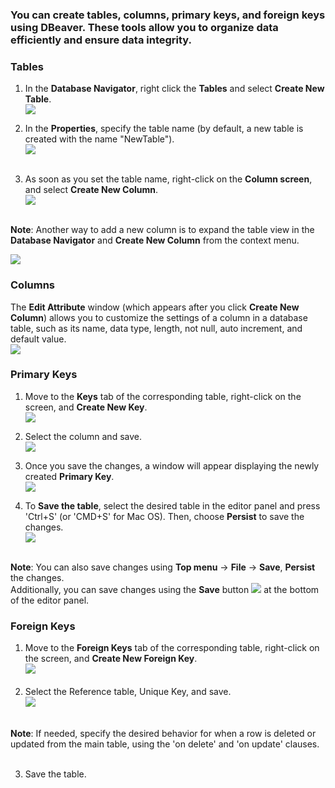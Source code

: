 
### You can create tables, columns, primary keys, and foreign keys using DBeaver. These tools allow you to organize data efficiently and ensure data integrity.  


### Tables
1. In the **Database Navigator**, right click the **Tables** and select **Create New Table**.  
![](images/tutorial_images/1_CreateNewTable.png)</br>

2. In the **Properties**, specify the table name (by default, a new table is created with the name "NewTable").  
![](images/tutorial_images/2_NewTable_NoData.png)</br></br>

3. As soon as you set the table name, right-click on the **Column screen**, and select **Create New Column**.  
![](images/tutorial_images/4_RightClick_CreateNewColumn.png)</br></br>

**Note**: Another way to add a new column is to expand the table view in the **Database Navigator** and **Create New Column** from the context menu.  

![](images/tutorial_images/4a_ExpandTable_CreateNewColumn.png)  


### Columns
The **Edit Attribute** window (which appears after you click **Create New Column**) allows you to customize the settings of a column in a database table, such as its name, data type, length, not null, auto increment, and default value.  
![](images/tutorial_images/5_ColumnEdit.png)  


### Primary Keys
1. Move to the **Keys** tab of the corresponding table, right-click on the screen, and **Create New Key**.  
![](images/tutorial_images/8_NewConstraint.png)  


2. Select the column and save.  
![](images/tutorial_images/9_PrimaryKey.png)  

3. Once you save the changes, a window will appear displaying the newly created **Primary Key**.  
![](images/tutorial_images/10a_TableAfterSaving.png)  


3. To **Save the table**, select the desired table in the editor panel and press 'Ctrl+S' (or 'CMD+S' for Mac OS). Then, choose **Persist** to save the changes.  
![](images/tutorial_images/10_Table_Save.png)</br></br>

**Note**: You can also save changes using **Top menu** -> **File** -> **Save**, **Persist** the changes. </br> Additionally, you can save changes using the **Save** button ![](images/tutorial_images/10b_SaveButton.png) at the bottom of the editor panel.

### Foreign Keys
1. Move to the **Foreign Keys** tab of the corresponding table, right-click on the screen, and **Create New Foreign Key**.  
![](images/tutorial_images/11_CreateNewForeignKey.png)</br></br>
2. Select the Reference table, Unique Key, and save.  
![](images/tutorial_images/11a_ForeignKey.png)</br></br>

**Note**: If needed, specify the desired behavior for when a row is deleted or updated from the main table, using the 'on delete' and 'on update' clauses.</br></br>

3. Save the table.